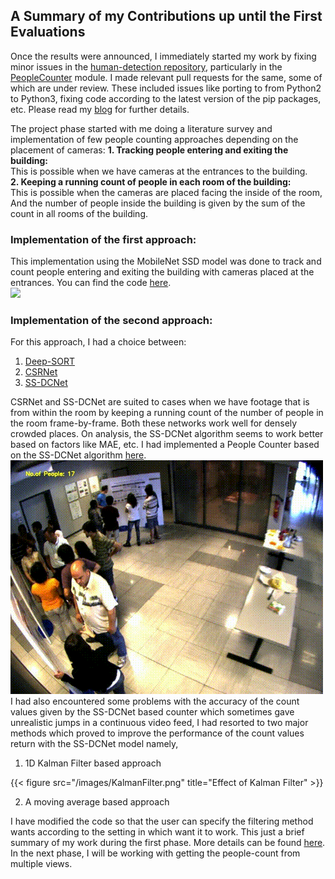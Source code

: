 ## A Summary of my Contributions up until the First Evaluations  

Once the results were announced, I immediately started my work by fixing minor issues in the [human-detection repository](https://github.com/robocomp/human-detection), particularly in the [PeopleCounter](https://github.com/robocomp/human-detection/tree/master/components/peopleCounter) module. I made relevant pull requests for the same, some of which are under review. These included issues like porting to from Python2 to Python3, fixing code according to the latest version of the pip packages, etc. Please read my [blog](https://niveditarufus.github.io/) for further details.  

The project phase started with me doing a literature survey and implementation of few people counting approaches depending on the placement of cameras:
**1. Tracking people entering and exiting the building:**  
This is possible when we have cameras at the entrances to the building.  
**2. Keeping a running count of people in each room of the building:**  
This is possible when the cameras are placed facing the inside of the room, And the number of people inside the building is given by the sum of the count in all rooms of the building.  

### Implementation of the first approach:
This implementation using the MobileNet SSD model was done to track and count people entering and exiting the building with cameras placed at the entrances. You can find the code [here](https://github.com/niveditarufus/People_counter).  
![](images/demo.gif)  

### Implementation of the second approach:
For this approach, I had a choice between: 
1. [Deep-SORT](https://arxiv.org/pdf/1703.07402.pdf)  
2. [CSRNet](https://arxiv.org/pdf/1802.10062.pdf)  
3. [SS-DCNet](https://arxiv.org/pdf/2001.01886.pdf)  

CSRNet and SS-DCNet are suited to cases when we have footage that is from within the room by keeping a running count of the number of people in the room frame-by-frame. Both these networks work well for densely crowded places. On analysis, the SS-DCNet algorithm seems to work better based on factors like MAE, etc. I had implemented a People Counter based on the SS-DCNet algorithm [here](https://github.com/niveditarufus/PeopleCounter-SSDCNet).  
![](images/SSDCNet.gif)  
I had also encountered some problems with the accuracy of the count values given by the SS-DCNet based counter which sometimes gave unrealistic jumps in a continuous video feed, I had resorted to two major methods which proved to improve the performance of the count values return with the SS-DCNet model namely,  

1. 1D Kalman Filter based approach  
<!-- [](images/demo.gif)   -->
{{< figure src="/images/KalmanFilter.png" title="Effect of Kalman Filter" >}} 

2. A moving average based approach

I have modified the code so that the user can specify the filtering method wants according to the setting in which want it to work. This just a brief summary of my work during the first phase. More details can be found [here](https://niveditarufus.github.io/).  
In the next phase, I will be working with getting the people-count from multiple views.